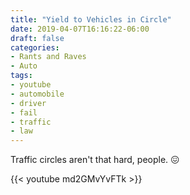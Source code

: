 ```yaml
---
title: "Yield to Vehicles in Circle"
date: 2019-04-07T16:16:22-06:00
draft: false
categories:
- Rants and Raves
- Auto
tags:
- youtube
- automobile
- driver
- fail
- traffic
- law
---
```


Traffic circles aren't that hard, people. :confounded:

{{< youtube md2GMvYvFTk >}}
